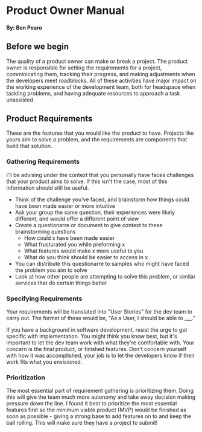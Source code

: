 # Product Owner Manual
#### By: Ben Pearo

## Before we begin
The quality of a product owner can make or break a project. The product owner is responsible for setting the requirements for a project, comminicating them, tracking their progress, and making adjustments when the developers meet roadblocks. All of these activities have major impact on the working experience of the development team, both for headspace when tackling problems, and having adequate resources to approach a task unassisted.

## Product Requirements
These are the features that you would like the product to have. Projects like yours aim to solve a problem, and the requirements are components that build that solution.

### Gathering Requirements
I'll be advising under the context that you personally have faces challenges that your product aims to solve. If this isn't the case, most of this information should still be useful.
* Think of the challenge you've faced, and brainstorm how things could have been made easier or more intuitive
* Ask your group the same question, their experiences were likely different, and would offer a different point of view
* Create a questionarre or document to give context to these brainstorming questions
  * How could x have been made easier
  * What frusturated you while preforming x
  * What features would make x more useful to you
  * What do you think should be easier to access in x
* You can distribute this questionarre to samples who might have faced the problem you aim to solve
* Look at how other people are attempting to solve this problem, or similar services that do certain things better

### Specifying Requirements
Your requirements will be translated into "User Stories" for the dev team to carry out. The format of these would be, "As a User, I should be able to ___."

If you have a background in software development, resist the urge to get specific with implementation. You might think you know best, but it's important to let the dev team work with what they're comfortable with. Your concern is the final product, or finished features. Don't concern yourself with how it was accomplished, your job is to let the developers know if their work fits what you envisioned.

### Prioritization
The most essential part of requirement gathering is prioritizing them. Doing this will give the team much more autonomy and take away decision making pressure down the line.
I found it best to prioritize the most essential features first so the minimum viable product (MVP) would be finished as soon as possible - giving a strong base to add features on to and keep the ball rolling. This will make sure they have a project to submit!
